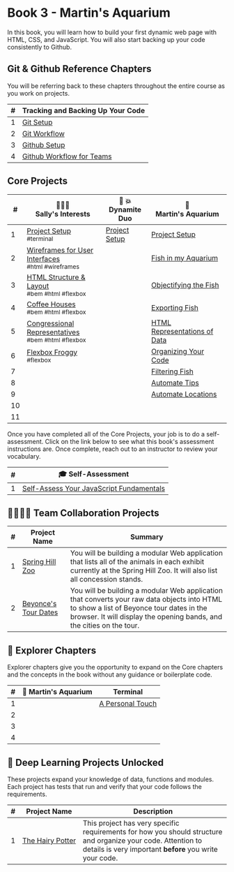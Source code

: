 # Book 3 - Martin's Aquarium

In this book, you will learn how to build your first dynamic web page with HTML, CSS, and JavaScript. You will also start backing up your code consistently to Github.

## Git &amp; Github Reference Chapters

You will be referring back to these chapters throughout the entire course as you work on projects.

| # | Tracking and Backing Up Your Code |
| --- | --- |
| 1 | [Git Setup](./chapters/GIT_SETUP.md) |
| 2 | [Git Workflow](./chapters/GIT_BASICS.md) |
| 3 | [Github Setup](./chapters/GIT_REMOTE_BACKUP.md) |
| 4 | [Github Workflow for Teams](./chapters/GIT_WORKFLOW.md) |

## Core Projects

| # | 👩🏾‍⚕️ <br/> Sally's Interests | 🧨 💥 <br/> Dynamite Duo | 🐠 <br/> Martin's Aquarium |
| --- | --- | --- | --- |
| 1   | [Project Setup](./chapters/SALLY_SETUP.md) <br/> <sub style="font-size:0.85rem;">#terminal</sub>  | [Project Setup](./chapters/DUO_SETUP.md) | [Project Setup](./chapters/CLI_BASICS.md) |
| 2   | [Wireframes for User Interfaces](./chapters/MA_WIREFRAMES.md) <br/> <sub style="font-size:0.85rem;">#html #wireframes</sub> |  | [Fish in my Aquarium](./chapters/MA_AQUARIUM_DESIGN.md)</sub> |
| 3   | [HTML Structure &amp; Layout](./chapters/HTML_COMPONENTS.md) <br/> <sub style="font-size:0.85rem;">#bem #html #flexbox</sub> |  | [Objectifying the Fish](./chapters/MA_DATA_STRUCTURES.md) |
| 4   | [Coffee Houses](./chapters/COFFEE_HOUSES.md) <br/> <sub style="font-size:0.85rem;">#bem #html #flexbox</sub> |  | [Exporting Fish](./chapters/MA_EXPORTING_FISH.md) |
| 5   | [Congressional Representatives](./chapters/REPRESENTATIVES.md) <br/> <sub style="font-size:0.85rem;">#bem #html #flexbox</sub> |  | [HTML Representations of Data](./chapters/MA_CREATING_FISH_COMPONENTS.md) |
| 6   | [Flexbox Froggy](./chapters/FROGGY.md) <br/> <sub style="font-size:0.85rem;">#flexbox</sub> |  | [Organizing Your Code](./chapters/MA_ORGANIZATION.md) |
| 7   |  |  | [Filtering Fish](./chapters/MA_FILTERING_FISH.md) |
| 8   |  |  | [Automate Tips](./chapters/MA_AUTOMATE_TIPS.md) |
| 9   |  |  | [Automate Locations](./chapters/MA_AUTOMATE_LOCATIONS.md) |
| 10  |  |
| 11  |   |

Once you have completed all of the Core Projects, your job is to do a self-assessment. Click on the link below to see what this book's assessment instructions are. Once complete, reach out to an instructor to review your vocabulary.

| # | 🎓  Self-Assessment |
| --- | --- |
| 1 | [Self-Assess Your JavaScript Fundamentals](../projects/tier-1/modern-farm/) |


## 👩‍👩‍👧‍👦 Team Collaboration Projects

| #   | Project Name  | Summary  |
| --- | --- | --- |
| 1   | [Spring Hill Zoo](https://codesandbox.io/s/book-3-spring-hill-zoo-7sn1z9?file=/src/main.js)                  | You will be building a modular Web application that lists all of the animals in each exhibit currently at the Spring Hill Zoo. It will also list all concession stands.                                          |
| 2   | [Beyonce's Tour Dates](https://codesandbox.io/s/book-3-beyonce-tour-dates-b3x0pi?file=/src/index.js:272-321) | You will be building a modular Web application that converts your raw data objects into HTML to show a list of Beyonce tour dates in the browser. It will display the opening bands, and the cities on the tour. |

## 🧭 Explorer Chapters

Explorer chapters give you the opportunity to expand on the Core chapters and the concepts in the book without any guidance or boilerplate code.

| #   | 🐠 Martin's Aquarium  | Terminal |
| --- | --- | --- |
| 1   |  | [A Personal Touch](./chapters/TERMINAL_WELCOME.md)  |
| 2   |  |
| 3   | |
| 4   |  |

## 🔐 Deep Learning Projects Unlocked

These projects expand your knowledge of data, functions and modules. Each project has tests that run and verify that your code follows the requirements.

| #   | Project Name  | Description |
| --- | --- | --- |
| 1   | [The&nbsp;Hairy&nbsp;Potter](../projects/tier-1/hairy-potter/) | This project has very specific requirements for how you should structure and organize your code. Attention to details is very important **before** you write your code. |
